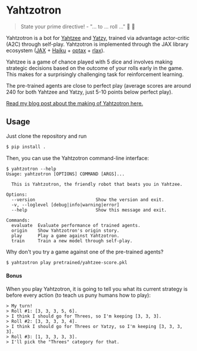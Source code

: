 # Yahtzotron

> State your prime directive! - "... to ... roll ..." 🤖 🎲

Yahtzotron is a bot for [Yahtzee](https://en.wikipedia.org/wiki/Yahtzee) and [Yatzy](https://en.wikipedia.org/wiki/Yatzy), trained via advantage actor-critic (A2C) through self-play. Yahtzotron is implemented through the JAX library ecosystem ([JAX](https://github.com/google/jax) + [Haiku](https://github.com/deepmind/dm-haiku) + [optax](https://github.com/deepmind/optax) + [rlax](https://github.com/deepmind/rlax)).

Yahtzee is a game of chance played with 5 dice and involves making strategic decisions based on the outcome of your rolls early in the game. This makes for a surprisingly challenging task for reinforcement learning.

The pre-trained agents are close to perfect play (average scores are around 240 for both Yahtzee and Yatzy, just 5-10 points below perfect play).

[Read my blog post about the making of Yahtzotron here.](https://dionhaefner.github.io/2021/04/yahtzotron-learning-to-play-yahtzee-with-advantage-actor-critic/)

## Usage

Just clone the repository and run

```bash
$ pip install .
```

Then, you can use the Yahtzotron command-line interface:

```
$ yahtzotron --help
Usage: yahtzotron [OPTIONS] COMMAND [ARGS]...

  This is Yahtzotron, the friendly robot that beats you in Yahtzee.

Options:
  --version                       Show the version and exit.
  -v, --loglevel [debug|info|warning|error]
  --help                          Show this message and exit.

Commands:
  evaluate  Evaluate performance of trained agents.
  origin    Show Yahtzotron's origin story.
  play      Play a game against Yahtzotron.
  train     Train a new model through self-play.
```

Why don't you try a game against one of the pre-trained agents?

```bash
$ yahtzotron play pretrained/yahtzee-score.pkl
```

#### Bonus

When you play Yahtzotron, it is going to tell you what its current strategy is before every action (to teach us puny humans how to play):

```
> My turn!
> Roll #1: [3, 3, 3, 5, 6].
> I think I should go for Threes, so I'm keeping [3, 3, 3].
> Roll #2: [3, 3, 3, 3, 4].
> I think I should go for Threes or Yatzy, so I'm keeping [3, 3, 3, 3].
> Roll #3: [1, 3, 3, 3, 3].
> I'll pick the "Threes" category for that.
```
